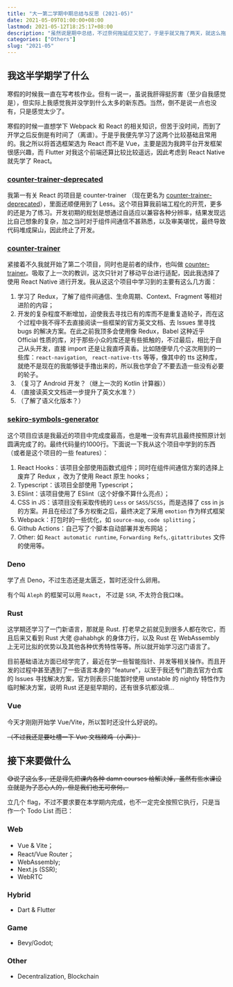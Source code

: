 ```yaml
---
title: "大一第二学期中期总结与反思 (2021-05)"
date: 2021-05-09T01:00:00+08:00
lastmod: 2021-05-12T18:25:17+08:00
description: "虽然说是期中总结，不过奈何拖延症又犯了，于是乎就又拖了两天，就这么拖过了期中考试。眼看再没两个月估计就又得期末考试了，再拖下去连标题都得改，所以总算决定开始动笔了。"
categories: ["Others"]
slug: "2021-05"
---
```


## 我这半学期学了什么

寒假的时候我一直在写考核作业。但有一说一，虽说我肝得挺厉害（至少自我感觉是），但实际上我感觉我并没学到什么太多的新东西。当然，倒不是说一点也没有，只是感觉太少了。

寒假的时候一直想学下 Webpack 和 React 的相关知识，但苦于没时间，而到了开学之后反倒是有时间了（离谱）。于是乎我便先学习了这两个比较基础且常用的。我之所以将首选框架选为 React 而不是 Vue，主要是因为我跨平台开发框架很感兴趣，而 Flutter 对我这个前端还算比较比较遥远，因此考虑到 React Native 就先学了 React。

### [counter-trainer-deprecated](https://github.com/lomirus/counter-trainer-deprecated)

我第一有关 React 的项目是 counter-trainer （现在更名为 [counter-trainer-deprecated](https://github.com/lomirus/counter-trainer-deprecated)），里面还顺便用到了 Less。这个项目算我前端工程化的开荒，更多的还是为了练习。开发初期的规划是想通过自适应以兼容各种分辨率，结果发现远比自己想象的复杂，加之当时对于组件间通信不甚熟悉，以及审美堪忧，最终导致代码堆成屎山，因此终止了开发。

### [counter-trainer](https://github.com/lomirus/counter-trainer)

紧接着不久我就开始了第二个项目，同时也是前者的续作，也叫做 [counter-trainer](https://github.com/lomirus/counter-trainer)。吸取了上一次的教训，这次只针对了移动平台进行适配，因此我选择了使用 React Native 进行开发。我从这这个项目中学习到的主要有这么几方面：

1. 学习了 Redux，了解了组件间通信、生命周期、Context、Fragment 等相对进阶的内容；
2. 开发的复杂程度不断增加，迫使我去寻找已有的库而不是重复造轮子，而在这个过程中我不得不去直接阅读一些框架的官方英文文档、去 Issues 里寻找 bugs 的解决方案。在此之前我顶多会使用像 Redux，Babel 这种近乎 Official 性质的库，对于那些小众的库还是有些抵触的，不过最后，相比于自己从头开发，直接 import 还是让我直呼真香。比如随便举几个这次用到的一些库：`react-navigation`, ` react-native-tts` 等等，像其中的 tts 这种库，就绝不是现在的我能够徒手撸出来的，所以我也学会了不要去造一些没有必要的轮子。
3. （复习了 Android 开发？（继上一次的 Kotlin 计算器））
4. （直接读英文文档进一步提升了英文水准？）
5. （了解了语义化版本？）

### [sekiro-symbols-generator](https://github.com/lomirus/sekiro-symbols-generator)

这个项目应该是我最近的项目中完成度最高，也是唯一没有弃坑且最终按照原计划圆满完成了的。最终代码量约1000行。下面说一下我从这个项目中学到的东西（或者是这个项目的一些 features）：

1. React Hooks：该项目全部使用函数式组件；同时在组件间通信方案的选择上废弃了 Redux ，改为了使用 React 原生 hooks；
2. Typescript：该项目全部使用 Typescript；
3. ESlint：该项目使用了 ESlint（这个好像不算什么亮点）；
4. CSS in JS：该项目没有采取传统的 `Less` or `SASS`/`SCSS`，而是选择了 css in js 的方案。并且在经过了多方权衡之后，最终决定了采用 `emotion` 作为样式框架
5. Webpack：打包时的一些优化，如 `source-map`, `code splitting`；
6. Github Actions：自己写了个脚本自动部署并发布网站；
7. Other: 如 `React automatic runtime`, `Forwarding Refs`,`.gitattributes` 文件的使用等。

### Deno

学了点 Deno，不过生态还是太匮乏，暂时还没什么卵用。

有个叫 `Aleph` 的框架可以用 `React`， 不过是 `SSR`, 不太符合我口味。

### Rust

这学期还学习了一门新语言，那就是 Rust. 打老早之前就见到很多人都在吹它，而且后来又看到 Rust 大佬 @ahabhgk 的身体力行，以及 Rust 在 WebAssembly 上无可比拟的优势以及其他各种优秀特性等等。所以就开始学习这门语言了。

目前基础语法方面已经学完了，最近在学一些智能指针、并发等相关操作。而且开发的过程中甚至遇到了一些语言本身的 "feature"，以至于我还专门跑去官方仓库的 Issues 寻找解决方案，官方则表示只能暂时使用 unstable 的 nightly 特性作为临时解决方案，说明 Rust 还是挺早期的，还有很多坑都没填...

### Vue

今天才刚刚开始学 Vue/Vite，所以暂时还没什么好说的。

~~（不过我还是要吐槽一下 Vue 文档辣鸡（小声））~~

## 接下来要做什么

~~😅说了这么多，还是得先把课内各种 damn courses 给解决掉，虽然有些水课设立就是为了恶心人的，但是我们也无可奈何。~~

立几个 flag，不过不要求要在本学期内完成，也不一定完全按照它执行，只是当作一个 Todo List 而已：

### Web

- Vue & Vite；
- React/Vue Router；
- WebAssembly;
- Next.js (SSR);
- WebRTC

### Hybrid

- Dart & Flutter

### Game

- Bevy/Godot;

### Other

- Decentralization, Blockchain